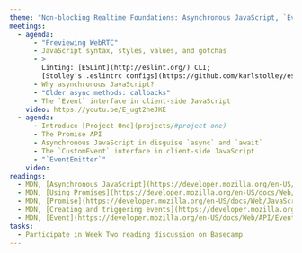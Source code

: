 ```yaml
---
theme: "Non-blocking Realtime Foundations: Asynchronous JavaScript, `Event` and `EventEmitter`"
meetings:
  - agenda:
      - "Previewing WebRTC"
      - JavaScript syntax, styles, values, and gotchas
      - >
        Linting: [ESLint](http://eslint.org/) CLI;
        [Stolley’s .eslintrc configs](https://github.com/karlstolley/eslint-config)
      - Why asynchronous JavaScript?
      - "Older async methods: callbacks"
      - The `Event` interface in client-side JavaScript
    video: https://youtu.be/E_ugt2heJKE
  - agenda:
      - Introduce [Project One](projects/#project-one)
      - The Promise API
      - Asynchronous JavaScript in disguise `async` and `await`
      - The `CustomEvent` interface in client-side JavaScript
      - "`EventEmitter`"
    video:
readings:
  - MDN, [Asynchronous JavaScript](https://developer.mozilla.org/en-US/docs/Learn/JavaScript/Asynchronous)
  - MDN, [Using Promises](https://developer.mozilla.org/en-US/docs/Web/JavaScript/Guide/Using_promises)
  - MDN, [Promise](https://developer.mozilla.org/en-US/docs/Web/JavaScript/Reference/Global_Objects/Promise)
  - MDN, [Creating and triggering events](https://developer.mozilla.org/en-US/docs/Web/Guide/Events/Creating_and_triggering_events)
  - MDN, [Event](https://developer.mozilla.org/en-US/docs/Web/API/Event)
tasks:
  - Participate in Week Two reading discussion on Basecamp
---
```

